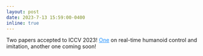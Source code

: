 ```yaml
---
layout: post
date: 2023-7-13 15:59:00-0400
inline: true
---
```


Two papers accepted to ICCV 2023!  <a href="https://arxiv.org/abs/2305.06456" style="color: DodgerBlue">One</a> on real-time humanoid control and imitation, another one coming soon!


